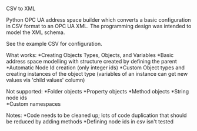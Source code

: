 CSV to XML

Python OPC UA address space builder which converts a basic configuration in CSV format to an OPC UA XML. The programming design was intended to model the XML schema.

See the example CSV for configuration.

What works:
*Creating Objects Types, Objects, and Variables
*Basic address space modelling with structure created by defining the parent
*Automatic Node Id creation (only integer ids)
*Custom Object types and creating instances of the object type (variables of an instance can get new values via 'child values' column)

Not supported:
*Folder objects
*Property objects
*Method objects
*String node ids  
*Custom namespaces

Notes:
*Code needs to be cleaned up; lots of code duplication that should be reduced by adding methods
*Defining node ids in csv isn't tested
